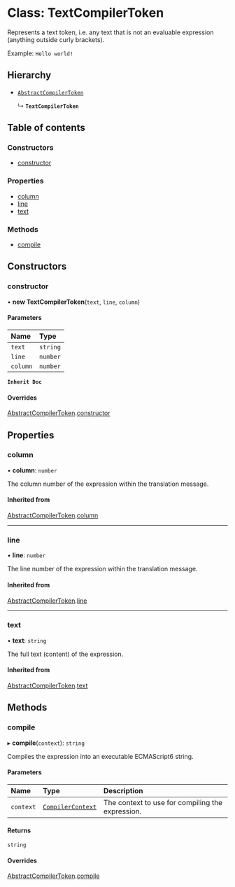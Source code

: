 # Class: TextCompilerToken

Represents a text token, i.e. any text that is not an evaluable expression (anything outside curly brackets).

Example: `Hello world!`

## Hierarchy

- [`AbstractCompilerToken`](AbstractCompilerToken.md)

  ↳ **`TextCompilerToken`**

## Table of contents

### Constructors

- [constructor](TextCompilerToken.md#constructor)

### Properties

- [column](TextCompilerToken.md#column)
- [line](TextCompilerToken.md#line)
- [text](TextCompilerToken.md#text)

### Methods

- [compile](TextCompilerToken.md#compile)

## Constructors

### constructor

• **new TextCompilerToken**(`text`, `line`, `column`)

#### Parameters

| Name | Type |
| :------ | :------ |
| `text` | `string` |
| `line` | `number` |
| `column` | `number` |

**`Inherit Doc`**

#### Overrides

[AbstractCompilerToken](AbstractCompilerToken.md).[constructor](AbstractCompilerToken.md#constructor)

## Properties

### column

• **column**: `number`

The column number of the expression within the translation message.

#### Inherited from

[AbstractCompilerToken](AbstractCompilerToken.md).[column](AbstractCompilerToken.md#column)

___

### line

• **line**: `number`

The line number of the expression within the translation message.

#### Inherited from

[AbstractCompilerToken](AbstractCompilerToken.md).[line](AbstractCompilerToken.md#line)

___

### text

• **text**: `string`

The full text (content) of the expression.

#### Inherited from

[AbstractCompilerToken](AbstractCompilerToken.md).[text](AbstractCompilerToken.md#text)

## Methods

### compile

▸ **compile**(`context`): `string`

Compiles the expression into an executable ECMAScript6 string.

#### Parameters

| Name | Type | Description |
| :------ | :------ | :------ |
| `context` | [`CompilerContext`](CompilerContext.md) | The context to use for compiling the expression. |

#### Returns

`string`

#### Overrides

[AbstractCompilerToken](AbstractCompilerToken.md).[compile](AbstractCompilerToken.md#compile)
